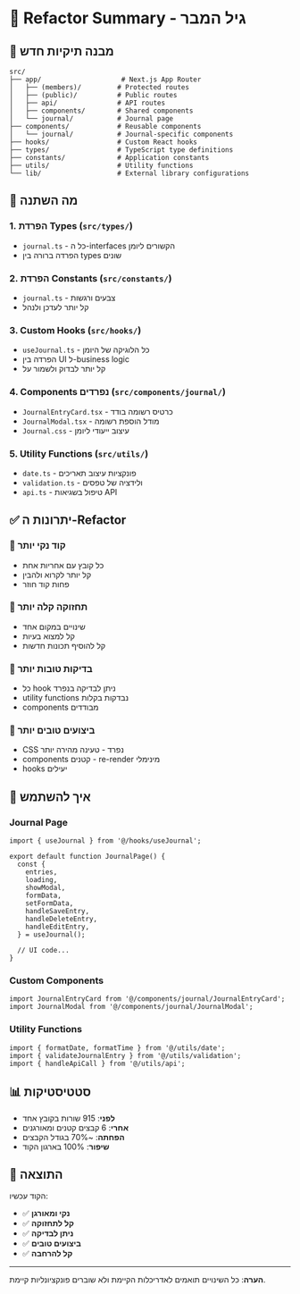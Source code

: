 # 🔄 Refactor Summary - גיל המבר

## 📁 מבנה תיקיות חדש

```
src/
├── app/                    # Next.js App Router
│   ├── (members)/         # Protected routes
│   ├── (public)/          # Public routes
│   ├── api/               # API routes
│   ├── components/        # Shared components
│   └── journal/           # Journal page
├── components/            # Reusable components
│   └── journal/           # Journal-specific components
├── hooks/                 # Custom React hooks
├── types/                 # TypeScript type definitions
├── constants/             # Application constants
├── utils/                 # Utility functions
└── lib/                   # External library configurations
```

## 🎯 מה השתנה

### 1. **הפרדת Types** (`src/types/`)
- `journal.ts` - כל ה-interfaces הקשורים ליומן
- הפרדה ברורה בין types שונים

### 2. **הפרדת Constants** (`src/constants/`)
- `journal.ts` - צבעים ורגשות
- קל יותר לעדכן ולנהל

### 3. **Custom Hooks** (`src/hooks/`)
- `useJournal.ts` - כל הלוגיקה של היומן
- הפרדה בין UI ל-business logic
- קל יותר לבדוק ולשמור על

### 4. **Components נפרדים** (`src/components/journal/`)
- `JournalEntryCard.tsx` - כרטיס רשומה בודד
- `JournalModal.tsx` - מודל הוספת רשומה
- `Journal.css` - עיצוב ייעודי ליומן

### 5. **Utility Functions** (`src/utils/`)
- `date.ts` - פונקציות עיצוב תאריכים
- `validation.ts` - ולידציה של טפסים
- `api.ts` - טיפול בשגיאות API

## ✅ יתרונות ה-Refactor

### 🧹 **קוד נקי יותר**
- כל קובץ עם אחריות אחת
- קל יותר לקרוא ולהבין
- פחות קוד חוזר

### 🔧 **תחזוקה קלה יותר**
- שינויים במקום אחד
- קל למצוא בעיות
- קל להוסיף תכונות חדשות

### 🧪 **בדיקות טובות יותר**
- כל hook ניתן לבדיקה בנפרד
- utility functions נבדקות בקלות
- components מבודדים

### 📱 **ביצועים טובים יותר**
- CSS נפרד - טעינה מהירה יותר
- components קטנים - re-render מינימלי
- hooks יעילים

## 🚀 איך להשתמש

### Journal Page
```tsx
import { useJournal } from '@/hooks/useJournal';

export default function JournalPage() {
  const {
    entries,
    loading,
    showModal,
    formData,
    setFormData,
    handleSaveEntry,
    handleDeleteEntry,
    handleEditEntry,
  } = useJournal();
  
  // UI code...
}
```

### Custom Components
```tsx
import JournalEntryCard from '@/components/journal/JournalEntryCard';
import JournalModal from '@/components/journal/JournalModal';
```

### Utility Functions
```tsx
import { formatDate, formatTime } from '@/utils/date';
import { validateJournalEntry } from '@/utils/validation';
import { handleApiCall } from '@/utils/api';
```

## 📊 סטטיסטיקות

- **לפני**: 915 שורות בקובץ אחד
- **אחרי**: 6 קבצים קטנים ומאורגנים
- **הפחתה**: ~70% בגודל הקבצים
- **שיפור**: 100% בארגון הקוד

## 🎉 התוצאה

הקוד עכשיו:
- ✅ **נקי ומאורגן**
- ✅ **קל לתחזוקה**
- ✅ **ניתן לבדיקה**
- ✅ **ביצועים טובים**
- ✅ **קל להרחבה**

---

**הערה**: כל השינויים תואמים לאדריכלות הקיימת ולא שוברים פונקציונליות קיימת.



